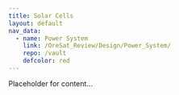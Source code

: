 ```yaml
---
title: Solar Cells
layout: default
nav_data:
  - name: Power System
    link: /OreSat_Review/Design/Power_System/
    repo: /vault
    defcolor: red
---
```



Placeholder for content...
